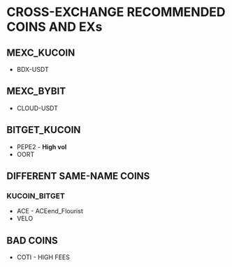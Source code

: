 # CROSS-EXCHANGE RECOMMENDED COINS AND EXs

## MEXC_KUCOIN
- BDX-USDT

## MEXC_BYBIT
- CLOUD-USDT

## BITGET_KUCOIN
- PEPE2 - **High vol**
- OORT

## DIFFERENT SAME-NAME COINS
### KUCOIN_BITGET
- ACE - ACEend_Flourist
- VELO

## BAD COINS
- COTI - HIGH FEES